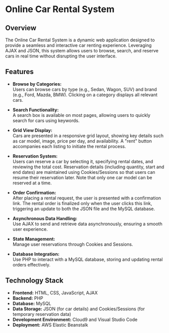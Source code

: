 # Online Car Rental System

## Overview
The Online Car Rental System is a dynamic web application designed to provide a seamless and interactive car renting experience. Leveraging AJAX and JSON, this system allows users to browse, search, and reserve cars in real time without disrupting the user interface.

## Features
- **Browse by Categories:**  
  Users can browse cars by type (e.g., Sedan, Wagon, SUV) and brand (e.g., Ford, Mazda, BMW). Clicking on a category displays all relevant cars.

- **Search Functionality:**  
  A search box is available on most pages, allowing users to quickly search for cars using keywords.

- **Grid View Display:**  
  Cars are presented in a responsive grid layout, showing key details such as car model, image, price per day, and availability. A "rent" button accompanies each listing to initiate the rental process.

- **Reservation System:**  
  Users can reserve a car by selecting it, specifying rental dates, and reviewing the total cost. Reservation details (including quantity, start and end dates) are maintained using Cookies/Sessions so that users can resume their reservation later. Note that only one car model can be reserved at a time.

- **Order Confirmation:**  
  After placing a rental request, the user is presented with a confirmation link. The rental order is finalized only when the user clicks this link, triggering an update to both the JSON file and the MySQL database.

- **Asynchronous Data Handling:**  
  Use AJAX to send and retrieve data asynchronously, ensuring a smooth user experience.

- **State Management:**  
  Manage user reservations through Cookies and Sessions.

- **Database Integration:**  
  Use PHP to interact with a MySQL database, storing and updating rental orders effectively.


## Technology Stack
- **Frontend:** HTML, CSS, JavaScript, AJAX  
- **Backend:** PHP  
- **Database:** MySQL  
- **Data Storage:** JSON (for car details) and Cookies/Sessions (for temporary reservation data)  
- **Development Environment:** Cloud9 and Visual Studio Code  
- **Deployment:** AWS Elastic Beanstalk

